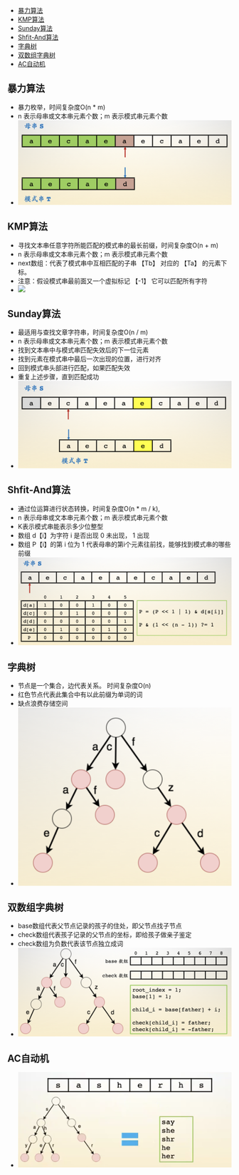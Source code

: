 - [暴力算法](#暴力算法)
- [KMP算法](#KMP算法)
- [Sunday算法](#Sunday算法)
- [Shfit-And算法](#Shfit-And算法)
- [字典树](#字典树)
- [双数组字典树](#双数组字典树)
- [AC自动机](#AC自动机)



## 暴力算法

- 暴力枚举，时间复杂度O(n * m)
- n 表示母串或文本串元素个数；m  表示模式串元素个数
- ![](../pic/暴力算法.png)



## KMP算法

- 寻找文本串任意字符所能匹配的模式串的最长前缀，时间复杂度O(n + m)
- n 表示母串或文本串元素个数；m  表示模式串元素个数
- next数组：代表了模式串中互相匹配的子串 【Tb】 对应的 【Ta】 的元素下标。
- 注意：假设模式串最前面又一个虚拟标记 【-1】 它可以匹配所有字符
- ![](../pic/KMP算法.png)



## Sunday算法

- 最适用与查找文章字符串，时间复杂度O(n / m)
- n 表示母串或文本串元素个数；m  表示模式串元素个数
- 找到文本串中与模式串匹配失效后的下一位元素
- 找到元素在模式串中最后一次出现的位置，进行对齐
- 回到模式串头部进行匹配，如果匹配失效
- 重复上述步骤，直到匹配成功
- ![](../pic/Sunday算法.png)



## Shfit-And算法

- 通过位运算进行状态转换，时间复杂度O(n * m / k),
- n 表示母串或文本串元素个数；m  表示模式串元素个数
- K表示模式串能表示多少位整型
- 数组 d【i】为字符 i 是否出现 0 未出现， 1 出现
- 数组 P【i】的第 i 位为 1 代表母串的第i个元素往前找，能够找到模式串的哪些前缀
- ![](../pic/Shfit-And算法.png)



## 字典树

- 节点是一个集合，边代表关系。 时间复杂度O(n)
- 红色节点代表此集合中有以此前缀为单词的词
- 缺点浪费存储空间
- ![](../pic/字典树.png)



## 双数组字典树

- base数组代表父节点记录的孩子的住处，即父节点找子节点
- check数组代表孩子记录的父节点的坐标，即给孩子做亲子鉴定
- check数组为负数代表该节点独立成词
- ![](../pic/双数组字典树.png)



## AC自动机

- ![](../pic/AC自动机.png)